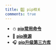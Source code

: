 ```yaml
---
title: 3️⃣ pip相关
comments: true
---
```


<div class="grid cards" markdown>

- ⛄ [__pip常用命令__](./A.md)
- 🛁 [__pip换源__](./B.md)
- 🎧 [__pip升级第三方库__](./C.md)

</div>